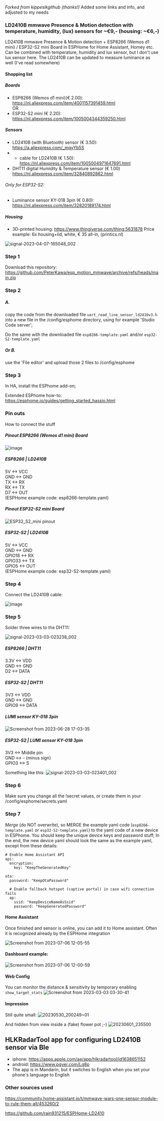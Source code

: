 <i>Forked from kippesikgithub (thanks!)</i>
Added some links and info, and adjusted to my needs

### LD2410B mmwave Presence & Motion detection with temperature, humidity, (lux) sensors for ~€9,-  (housing: ~€6,-)

LD2410B mmwave Presence & Motion detection + ESP8266 (Wemos d1 mini) / ESP32-S2 mini Board in ESPHome for Home Assistant, Homey etc.
Can be combined with temperature, humidity and lux sensor, but I don't use lux sensor here. The LD2410B can be updated to measure luminance as well (I've read somewhere)

#### Shopping list
##### Boards
- ESP8266 (Wemos d1 mini)(€ 2.00): https://nl.aliexpress.com/item/4001157391459.html<br/>
OR
- ESP32-S2 mini (€ 2.20): https://nl.aliexpress.com/item/1005004344359250.html
##### Sensors
- LD2410B (with Bluetooth) sensor (€ 3.50): 
https://a.aliexpress.com/_mqyYb5S
- - cable for LD2410B (€ 1.50): https://nl.aliexpress.com/item/1005004971647691.html
- DHT11 digital Humidity & Temperature sensor (€ 1.00) https://nl.aliexpress.com/item/32840892862.html

###### Only for ESP32-S2:
- Luminance sensor KY-018 3pin (€ 0.80): https://nl.aliexpress.com/item/32820189174.html

##### Housing
- 3D-printed housing: https://www.thingiverse.com/thing:5631878
Price example:
6x housing+lid, white, € 35 all-in, (printics.nl)

![signal-2023-04-07-165048_002](https://user-images.githubusercontent.com/74005072/230629117-bf4672eb-1cd2-47e3-a572-2170de3b5f0c.jpeg)

  
### Step 1
Download this repository: https://github.com/PeterKawa/esp_motion_mmwave/archive/refs/heads/main.zip

### Step 2
##### A. 
copy the code from the downloaded file `uart_read_line_sensor_ld2410v3.h` 
into a new file in the /config/esphome directory, using for example 'Studio Code server'; 

Do the same with the downloaded file `esp8266-template.yaml` and/or `esp32-S2-template.yaml`
##### Or B.
use the 'File editor' and upload those 2 files to /config/esphome

### Step 3 
In HA, install the ESPhome add-on; 

Extended ESPhome how-to:
https://esphome.io/guides/getting_started_hassio.html

### Pin outs
How to connect the stuff

##### Pinout ESP8266 (Wemos d1 mini) Board
![image](https://github.com/PeterKawa/esp_motion_mmwave/assets/74005072/42f1f7d2-fb61-491c-b4b7-2984aa8e8133)

##### ESP8266 | LD2410B  
5V <-> VCC  
GND <-> GND  
TX <-> RX  
RX <-> TX  
D7 <-> OUT  
(ESPHome example code: esp8266-template.yaml)

##### Pinout ESP32-S2 mini Board
![ESP32_S2_mini pinout](https://github.com/PeterKawa/esp_motion_mmwave/assets/74005072/e8d03e0a-b853-443a-b7e0-6c9bee976555)


##### ESP32-S2 | LD2410B<br/>
5V <-> VCC<br/>
GND <-> GND<br/>
GPIO18 <-> RX<br/>
GPIO33 <-> TX<br/>
GPIO5 <-> OUT<br/>
(ESPHome example code: esp32-S2-template.yaml)

### Step 4
Connect the LD2410B cable:

![image](https://user-images.githubusercontent.com/100353268/213939599-cc16b760-055d-4786-9fc2-663132c9dd59.png)

### Step 5
Solder three wires to the DHT11:

![signal-2023-03-03-023238_002](https://user-images.githubusercontent.com/74005072/222615325-db56ee88-5517-4e04-a8bb-0634b4329030.jpeg)

##### ESP8266 | DHT11  
3.3V <-> VDD  
GND <-> GND   
D2 <-> DATA 

##### ESP32-S2 | DHT11  
3V3 <-> VDD  
GND <-> GND   
GPIO9 <-> DATA 

##### LUMI sensor KY-018 3pin
![Screenshot from 2023-06-28 17-03-35](https://github.com/PeterKawa/esp_motion_mmwave/assets/74005072/6807c286-8ba2-4509-bcae-18f55125ff2a)

##### ESP32-S2 | LUMI sensor KY-018 3pin
3V3 <-> Middle pin  
GND <-> - (minus sign)   
GPIO3 <-> S 

Something like this:
![signal-2023-03-03-023401_002](https://user-images.githubusercontent.com/74005072/222612311-f6e99d1f-da2b-482f-a668-9d82682899e3.jpeg)

### Step 6
Make sure you change all the !secret values, or create them in your /config/esphome/secrets.yaml  

### Step 7
_Merge_ (do NOT overwrite), so MERGE the example yaml code (`esp8266-template.yaml` or `esp32-S2-template.yaml`) to the yaml code of a new device in ESPhome. You should keep the unique device keys and password stuff;
In the end, the new device yaml should look the same as the example yaml, except from these details:
```
# Enable Home Assistant API
api:
  encryption:
    key: "KeepTheGeneratedKey"

```
```
ota:
  password: "KeepOtaPassword"
```
```
  # Enable fallback hotspot (captive portal) in case wifi connection fails
  ap:
    ssid: "KeepDeviceNameAsSsid"
    password: "KeepGeneratedPassword"
```




#### Home Assistant
Once finished and sensor is online, you can add it to Home assistant. Often it is recognized already by the ESPHome integration<br/>

![Screenshot from 2023-07-06 12-05-55](https://github.com/PeterKawa/esp_motion_mmwave/assets/74005072/d381b243-74be-41c0-b133-3ba460edd0d7)

#### Dashboard example:<br/>
![Screenshot from 2023-07-06 12-00-59](https://github.com/PeterKawa/esp_motion_mmwave/assets/74005072/b0d9e776-a052-4f44-a3a0-238123a3417a)



#### Web Config
You can monitor the distance & sensitivity by temporary enabling `show_target_stats`
![Screenshot from 2023-03-03 03-30-41](https://user-images.githubusercontent.com/74005072/222616576-55c012a3-9f28-40b0-b670-20131b6e72cc.png)

#### Impression
Still quite small:
![20230530_200249~01](https://github.com/PeterKawa/esp_motion_mmwave/assets/74005072/c054a4e8-73b5-4284-9585-6a25a5985751)

And hidden from view inside a (fake) flower pot ;-)
![20230601_235500](https://github.com/PeterKawa/esp_motion_mmwave/assets/74005072/02c19245-f45f-44e9-b6d7-53d5c66e8882)


## HLKRadarTool app for configuring LD2410B sensor via Ble
- iphone: https://apps.apple.com/ae/app/hlkradartool/id1638651152
- android: https://www.pgyer.com/Lq8p
- The app is in Mandarin, but it switches to English when you set your phone's language to English

### Other sources used  
https://community.home-assistant.io/t/mmwave-wars-one-sensor-module-to-rule-them-all/453260/2
  
https://github.com/rain931215/ESPHome-LD2410
  
